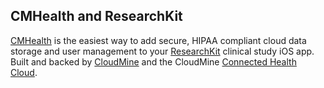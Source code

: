## CMHealth and ResearchKit


[CMHealth](https://cocoapods.org/pods/CMHealth) is the easiest way to add secure, HIPAA compliant cloud data storage
and user management to your [ResearchKit](http://researchkit.org/) clinical study
iOS app.  Built and backed by [CloudMine](http://cloudmineinc.com/) and the
CloudMine [Connected Health Cloud](http://cloudmineinc.com/platform/developer-tools/).
